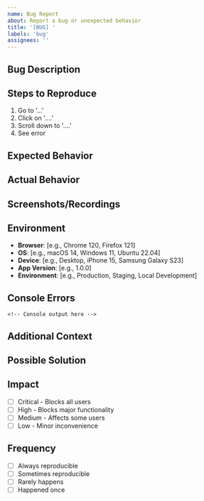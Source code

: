 ```yaml
---
name: Bug Report
about: Report a bug or unexpected behavior
title: '[BUG] '
labels: 'bug'
assignees: ''
---
```


## Bug Description

<!-- A clear and concise description of what the bug is -->

## Steps to Reproduce

1. Go to '...'
2. Click on '....'
3. Scroll down to '....'
4. See error

## Expected Behavior

<!-- What you expected to happen -->

## Actual Behavior

<!-- What actually happened -->

## Screenshots/Recordings

<!-- If applicable, add screenshots or recordings to help explain the problem -->

## Environment

- **Browser**: [e.g., Chrome 120, Firefox 121]
- **OS**: [e.g., macOS 14, Windows 11, Ubuntu 22.04]
- **Device**: [e.g., Desktop, iPhone 15, Samsung Galaxy S23]
- **App Version**: [e.g., 1.0.0]
- **Environment**: [e.g., Production, Staging, Local Development]

## Console Errors

<!-- Paste any relevant console errors or logs -->

```
<!-- Console output here -->
```

## Additional Context

<!-- Add any other context about the problem here -->

## Possible Solution

<!-- If you have suggestions on how to fix this bug -->

## Impact

- [ ] Critical - Blocks all users
- [ ] High - Blocks major functionality
- [ ] Medium - Affects some users
- [ ] Low - Minor inconvenience

## Frequency

- [ ] Always reproducible
- [ ] Sometimes reproducible
- [ ] Rarely happens
- [ ] Happened once
